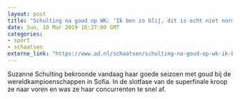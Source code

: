 ```yaml
---
layout: post
title: "Schulting na goud op WK: ‘Ik ben zo blij, dit is echt niet normaal’"
date: Sun, 10 Mar 2019 16:27:00 GMT
categories: 
- sport 
- schaatsen 
externe_link: "https://www.ad.nl/schaatsen/schulting-na-goud-op-wk-ik-ben-zo-blij-dit-is-echt-niet-normaal~a8a6e29a/"
---
```


Suzanne Schulting bekroonde vandaag haar goede seizoen met goud bij de wereldkampioenschappen in Sofia. In de slotfase van de superfinale kroop ze naar voren en was ze haar concurrenten te snel af.
